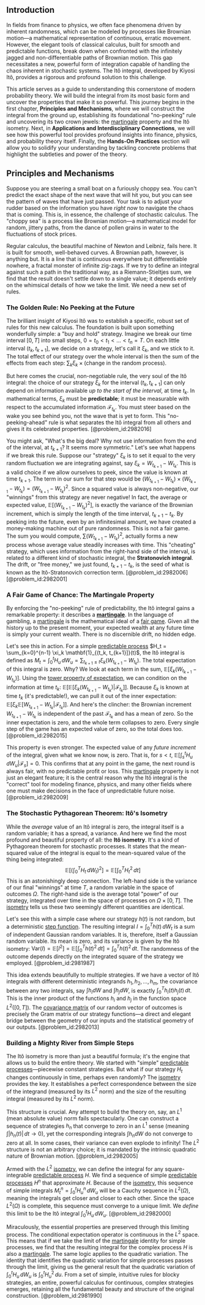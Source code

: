 ## Introduction
In fields from finance to physics, we often face phenomena driven by inherent randomness, which can be modeled by processes like Brownian motion—a mathematical representation of continuous, erratic movement. However, the elegant tools of classical calculus, built for smooth and predictable functions, break down when confronted with the infinitely jagged and non-differentiable paths of Brownian motion. This gap necessitates a new, powerful form of integration capable of handling the chaos inherent in stochastic systems. The Itô integral, developed by Kiyosi Itô, provides a rigorous and profound solution to this challenge.

This article serves as a guide to understanding this cornerstone of modern probability theory. We will build the integral from its most basic form and uncover the properties that make it so powerful. This journey begins in the first chapter, **Principles and Mechanisms**, where we will construct the integral from the ground up, establishing its foundational "no-peeking" rule and uncovering its two crown jewels: the [martingale](@article_id:145542) property and the Itô isometry. Next, in **Applications and Interdisciplinary Connections**, we will see how this powerful tool provides profound insights into finance, physics, and probability theory itself. Finally, the **Hands-On Practices** section will allow you to solidify your understanding by tackling concrete problems that highlight the subtleties and power of the theory.

## Principles and Mechanisms

Suppose you are steering a small boat on a furiously choppy sea. You can't predict the exact shape of the next wave that will hit you, but you can see the pattern of waves that have just passed. Your task is to adjust your rudder based on the information you have *right now* to navigate the chaos that is coming. This is, in essence, the challenge of stochastic calculus. The "choppy sea" is a process like Brownian motion—a mathematical model for random, jittery paths, from the dance of pollen grains in water to the fluctuations of stock prices.

Regular calculus, the beautiful machine of Newton and Leibniz, fails here. It is built for smooth, well-behaved curves. A Brownian path, however, is anything but. It is a line that is continuous everywhere but differentiable nowhere, a fractal monster of infinite zig-zags. If we try to define an integral against such a path in the traditional way, as a Riemann-Stieltjes sum, we find that the result doesn't settle down to a single value; it depends entirely on the whimsical details of how we take the limit. We need a new set of rules.

### The Golden Rule: No Peeking at the Future

The brilliant insight of Kiyosi Itô was to establish a specific, robust set of rules for this new calculus. The foundation is built upon something wonderfully simple: a "buy and hold" strategy. Imagine we break our time interval $[0, T]$ into small steps, $0 = t_0 < t_1 < \dots < t_n = T$. On each little interval $(t_k, t_{k+1}]$, we decide on a strategy, let's call it $\xi_k$, and we stick to it. The total effect of our strategy over the whole interval is then the sum of the effects from each step: $\sum_k \xi_k \times (\text{change in the random process})$.

But here comes the crucial, non-negotiable rule, the very soul of the Itô integral: the choice of our strategy $\xi_k$ for the interval $(t_k, t_{k+1}]$ can only depend on information available *up to the start of the interval*, at time $t_k$. In mathematical terms, $\xi_k$ must be **predictable**; it must be measurable with respect to the accumulated information $\mathcal{F}_{t_k}$. You must steer based on the wake you see behind you, not the wave that is yet to form. This "no-peeking-ahead" rule is what separates the Itô integral from all others and gives it its celebrated properties. [@problem_id:2982016]

You might ask, "What's the big deal? Why not use information from the end of the interval, at $t_{k+1}$? It seems more symmetric." Let's see what happens if we break this rule. Suppose our "strategy" $\xi_k$ is to set it equal to the very random fluctuation we are integrating against, say $\xi_k = W_{t_{k+1}} - W_{t_k}$. This is a valid choice if we allow ourselves to peek, since the value is known at time $t_{k+1}$. The term in our sum for that step would be $(W_{t_{k+1}} - W_{t_k}) \times (W_{t_{k+1}} - W_{t_k}) = (W_{t_{k+1}} - W_{t_k})^2$. Since a squared value is always non-negative, our "winnings" from this strategy are never negative! In fact, the average or expected value, $\mathbb{E}[(W_{t_{k+1}} - W_{t_k})^2]$, is exactly the variance of the Brownian increment, which is simply the length of the time interval, $t_{k+1} - t_k$. By peeking into the future, even by an infinitesimal amount, we have created a money-making machine out of pure randomness. This is not a fair game. The sum you would compute, $\sum (W_{t_{k+1}} - W_{t_k})^2$, actually forms a new process whose average value steadily increases with time. This "cheating" strategy, which uses information from the right-hand side of the interval, is related to a different kind of stochastic integral, the **Stratonovich integral**. The drift, or "free money," we just found, $t_{k+1} - t_k$, is the seed of what is known as the Itô-Stratonovich correction term. [@problem_id:2982006] [@problem_id:2982001]

### A Fair Game of Chance: The Martingale Property

By enforcing the "no-peeking" rule of predictability, the Itô integral gains a remarkable property: it describes a **[martingale](@article_id:145542)**. In the language of gambling, a [martingale](@article_id:145542) is the mathematical ideal of a [fair game](@article_id:260633). Given all the history up to the present moment, your expected wealth at any future time is simply your current wealth. There is no discernible drift, no hidden edge.

Let's see this in action. For a simple [predictable process](@article_id:273766) $H_t = \sum_{k=0}^{n-1} \xi_k \mathbf{1}_{(t_k, t_{k+1}]}(t)$, the Itô integral is defined as $M_t = \int_0^t H_u \,dW_u = \sum_{t_{k+1} \le t} \xi_k(W_{t_{k+1}} - W_{t_k})$. The total expectation of this integral is zero. Why? We look at each term in the sum, $\mathbb{E}[\xi_k (W_{t_{k+1}} - W_{t_k})]$. Using the [tower property of expectation](@article_id:265452), we can condition on the information at time $t_k$: $\mathbb{E}[\mathbb{E}[\xi_k (W_{t_{k+1}} - W_{t_k}) | \mathcal{F}_{t_k}]]$. Because $\xi_k$ is known at time $t_k$ (it's predictable!), we can pull it out of the inner expectation: $\mathbb{E}[\xi_k \mathbb{E}[W_{t_{k+1}} - W_{t_k} | \mathcal{F}_{t_k}]]$. And here's the clincher: the Brownian increment $W_{t_{k+1}} - W_{t_k}$ is independent of the past $\mathcal{F}_{t_k}$ and has a mean of zero. So the inner expectation is zero, and the whole term collapses to zero. Every single step of the game has an expected value of zero, so the total does too. [@problem_id:2982015]

This property is even stronger. The expected value of any *future increment* of the integral, given what we know now, is zero. That is, for $s < t$, $\mathbb{E}[\int_s^t H_u \,dW_u | \mathcal{F}_s] = 0$. This confirms that at any point in the game, the next round is always fair, with no predictable profit or loss. This [martingale](@article_id:145542) property is not just an elegant feature; it is the central reason why the Itô integral is the "correct" tool for modeling finance, physics, and many other fields where one must make decisions in the face of unpredictable future noise. [@problem_id:2982009]

### The Stochastic Pythagorean Theorem: Itô's Isometry

While the *average* value of an Itô integral is zero, the integral itself is a random variable; it has a spread, a variance. And here we find the most profound and beautiful property of all: the **Itô isometry**. It's a kind of Pythagorean theorem for stochastic processes. It states that the mean-squared value of the integral is equal to the mean-squared value of the thing being integrated:
$$
\mathbb{E}\left[ \left( \int_0^T H_t \,dW_t \right)^2 \right] = \mathbb{E}\left[ \int_0^T H_t^2 \,dt \right]
$$
This is an astonishingly deep connection. The left-hand side is the variance of our final "winnings" at time $T$, a random variable in the space of outcomes $\Omega$. The right-hand side is the average total "power" of our strategy, integrated over time in the space of processes on $\Omega \times [0,T]$. The [isometry](@article_id:150387) tells us these two seemingly different quantities are identical.

Let's see this with a simple case where our strategy $h(t)$ is not random, but a deterministic [step function](@article_id:158430). The resulting integral $I = \int_0^T h(t) \,dW_t$ is a sum of independent Gaussian random variables. It is, therefore, itself a Gaussian random variable. Its mean is zero, and its variance is given by the Itô isometry: $\mathrm{Var}(I) = \mathbb{E}[I^2] = \mathbb{E}[\int_0^T h(t)^2 \,dt] = \int_0^T h(t)^2 \,dt$. The randomness of the outcome depends directly on the integrated square of the strategy we employed. [@problem_id:2981987]

This idea extends beautifully to multiple strategies. If we have a vector of Itô integrals with different deterministic integrands $h_1, h_2, \dots, h_m$, the covariance between any two integrals, say $\int h_i dW$ and $\int h_j dW$, is exactly $\int_0^T h_i(t) h_j(t) \,dt$. This is the inner product of the functions $h_i$ and $h_j$ in the function space $L^2([0,T])$. The [covariance matrix](@article_id:138661) of our random vector of outcomes is precisely the Gram matrix of our strategy functions—a direct and elegant bridge between the geometry of our inputs and the statistical geometry of our outputs. [@problem_id:2982013]

### Building a Mighty River from Simple Steps

The Itô isometry is more than just a beautiful formula; it's the engine that allows us to build the entire theory. We started with "simple" [predictable processes](@article_id:262451)—piecewise constant strategies. But what if our strategy $H_t$ changes continuously in time, perhaps even randomly? The [isometry](@article_id:150387) provides the key. It establishes a perfect correspondence between the size of the integrand (measured by its $L^2$ norm) and the size of the resulting integral (measured by its $L^2$ norm).

This structure is crucial. Any attempt to build the theory on, say, an $L^1$ (mean absolute value) norm fails spectacularly. One can construct a sequence of strategies $h_n$ that converge to zero in an $L^1$ sense (meaning $\int |h_n(t)| \,dt \to 0$), yet the corresponding integrals $\int h_n dW$ do not converge to zero at all. In some cases, their variance can even explode to infinity! The $L^2$ structure is not an arbitrary choice; it is mandated by the intrinsic quadratic nature of Brownian motion. [@problem_id:2982005]

Armed with the $L^2$ [isometry](@article_id:150387), we can define the integral for any square-integrable [predictable process](@article_id:273766) $H$. We find a sequence of simple [predictable processes](@article_id:262451) $H^n$ that approximate $H$. Because of the [isometry](@article_id:150387), this sequence of simple integrals $M_t^n = \int_0^t H_u^n \,dW_u$ will be a Cauchy sequence in $L^2(\Omega)$, meaning the integrals get closer and closer to each other. Since the space $L^2(\Omega)$ is complete, this sequence must converge to a unique limit. We *define* this limit to be the Itô integral $\int_0^t H_u \,dW_u$. [@problem_id:2982000]

Miraculously, the essential properties are preserved through this limiting process. The conditional expectation operator is continuous in the $L^2$ space. This means that if we take the limit of the [martingale](@article_id:145542) identity for simple processes, we find that the resulting integral for the complex process $H$ is also a [martingale](@article_id:145542). The same logic applies to the quadratic variation. The identity that identifies the quadratic variation for simple processes passes through the limit, giving us the general result that the quadratic variation of $\int_0^t H_u \,dW_u$ is $\int_0^t H_u^2 \,du$. From a set of simple, intuitive rules for blocky strategies, an entire, powerful calculus for continuous, complex strategies emerges, retaining all the fundamental beauty and structure of the original construction. [@problem_id:2981990]